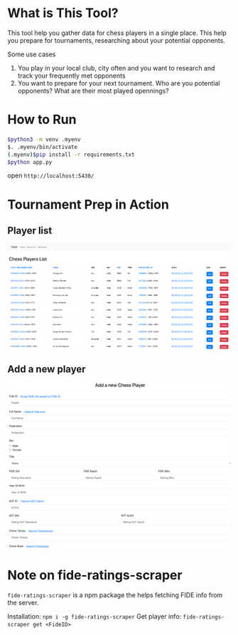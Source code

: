 # What is This Tool?

This tool help you gather data for chess players in a single place.
This help you prepare for tournaments, researching about your potential opponents. 

Some use cases 
1. You play in your local club, city often and you want to research and track your frequently met opponents
2. You want to prepare for your next tournament. Who are you potential opponents? What are their most played opennings?

# How to Run 

```bash 
$python3 -m venv .myenv
$. .myenv/bin/activate
(.myenv)$pip install -r requirements.txt 
$python app.py
``` 

open `http://localhost:5430/`

# Tournament Prep in Action 

## Player list 
![alt text](image-1.png)

## Add a new player 
![alt text](image-2.png)

# Note on fide-ratings-scraper

`fide-ratings-scraper` is a npm package the helps fetching FIDE info from the server. 

Installation: `npm i -g fide-ratings-scraper`
Get player info: `fide-ratings-scraper get <FideID>`

